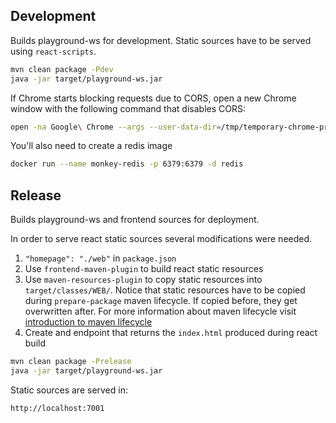 ## Development
Builds playground-ws for development. Static sources have to be served using `react-scripts`. 

```bash
mvn clean package -Pdev
java -jar target/playground-ws.jar
```

If Chrome starts blocking requests due to CORS, open a new Chrome window with the following command that disables CORS:
```bash
open -na Google\ Chrome --args --user-data-dir=/tmp/temporary-chrome-profile-dir --disable-web-security
```

You'll also need to create a redis image

````bash
docker run --name monkey-redis -p 6379:6379 -d redis
````
## Release
Builds playground-ws and frontend sources for deployment.

In order to serve react static sources several modifications were needed.
1. `"homepage": "./web"` in `package.json`
2. Use `frontend-maven-plugin` to build react static resources
3. Use `maven-resources-plugin` to copy static resources into `target/classes/WEB/`. Notice that static resources have to be copied during `prepare-package` maven lifecycle. If copied before, they get overwritten after. For more information about maven lifecycle visit [introduction to maven lifecycle](https://maven.apache.org/guides/introduction/introduction-to-the-lifecycle.html#Plugins)
4. Create and endpoint that returns the `index.html` produced during react build

```bash
mvn clean package -Prelease
java -jar target/playground-ws.jar
```

Static sources are served in:
```
http://localhost:7001
```